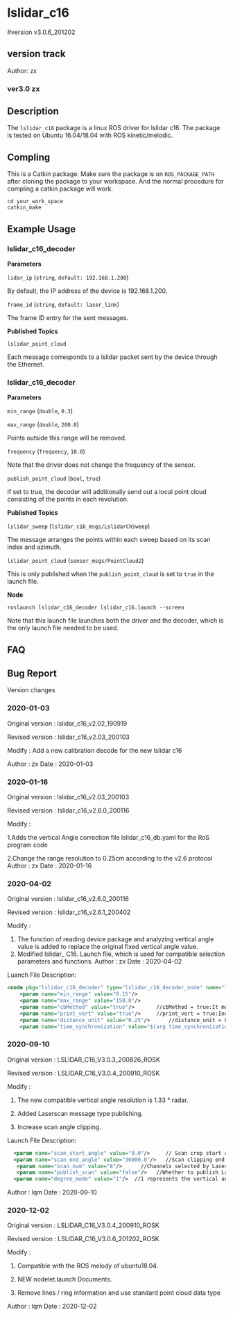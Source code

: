 # lslidar_c16
#version v3.0.6_201202

## version track
Author: zx
### ver3.0 zx

## Description
The `lslidar_c16` package is a linux ROS driver for lslidar c16.
The package is tested on Ubuntu 16.04/18.04 with ROS kinetic/melodic.

## Compling
This is a Catkin package. Make sure the package is on `ROS_PACKAGE_PATH` after cloning the package to your workspace. And the normal procedure for compling a catkin package will work.

```
cd your_work_space
catkin_make 
```

## Example Usage

### lslidar_c16_decoder

**Parameters**

`lidar_ip` (`string`, `default: 192.168.1.200`)

By default, the IP address of the device is 192.168.1.200.

`frame_id` (`string`, `default: laser_link`)

The frame ID entry for the sent messages.

**Published Topics**

`lslidar_point_cloud`

Each message corresponds to a lslidar packet sent by the device through the Ethernet.

### lslidar_c16_decoder

**Parameters**

`min_range` (`double`, `0.3`)

`max_range` (`double`, `200.0`)

Points outside this range will be removed.

`frequency` (`frequency`, `10.0`)

Note that the driver does not change the frequency of the sensor. 

`publish_point_cloud` (`bool`, `true`)

If set to true, the decoder will additionally send out a local point cloud consisting of the points in each revolution.

**Published Topics**

`lslidar_sweep` (`lslidar_c16_msgs/LslidarChSweep`)

The message arranges the points within each sweep based on its scan index and azimuth.

`lslidar_point_cloud` (`sensor_msgs/PointCloud2`)

This is only published when the `publish_point_cloud` is set to `true` in the launch file.

**Node**

```
roslaunch lslidar_c16_decoder lslidar_c16.launch --screen
```
Note that this launch file launches both the driver and the decoder, which is the only launch file needed to be used.



## FAQ


## Bug Report

Version changes

### 2020-01-03

 Original version : lslidar_c16_v2.02_190919

  Revised version  : lslidar_c16_v2.03_200103

  Modify  		 : Add a new calibration decode for the new lslidar c16

  Author			 : zx
  Date			 : 2020-01-03

### 2020-01-16
Original version : lslidar_c16_v2.03_200103

  Revised version  : lslidar_c16_v2.6.0_200116

  Modify  		 : 

1.Adds the vertical Angle correction file lslidar_c16_db.yaml for the RoS program code

2.Change the range resolution to 0.25cm according to the v2.6 protocol
  Author			 : zx
  Date			 : 2020-01-16

### 2020-04-02
Original version : lslidar_c16_v2.6.0_200116

Revised version  : lslidar_c16_v2.6.1_200402

Modify  		 : 

1. The function of reading device package and analyzing vertical angle value is added to replace the original fixed vertical angle value.
2. Modified lslidar_ C16. Launch file, which is used for compatible selection parameters and functions.
Author			 : zx
Date			 : 2020-04-02

Luanch File Description:  

~~~xml
<node pkg="lslidar_c16_decoder" type="lslidar_c16_decoder_node" name="lslidar_c16_decoder_node" output="screen">
    <param name="min_range" value="0.15"/>
    <param name="max_range" value="150.0"/>
    <param name="cbMethod" value="true"/>		//cbMethod = true:It means to increase the offset calculation compensation of X and Y coordinates. If false, it will not be added
    <param name="print_vert" value="true"/>		//print_vert = true:Indicates the angle information of the printing device package, and false means to turn off the printing information
    <param name="distance_unit" value="0.25"/>		//distance_unit = 0.25:Represents distance in 0.25cm, = 1 indicates distance in 1cm
    <param name="time_synchronization" value="$(arg time_synchronization)"/>  // time_synchronization = true:Indicates that GPG is used for time service
~~~

### 2020-09-10
Original version : LSLIDAR_C16_V3.0.3_200826_ROSK

Revised version  : LSLIDAR_C16_V3.0.4_200910_ROSK

Modify  	:       

1. The new compatible vertical angle resolution is 1.33 ° radar.

2. Added Laserscan message type publishing.

3. Increase scan angle clipping.

Launch File Description:

  ~~~xml
    <param name="scan_start_angle" value="0.0"/>     // Scan crop start angle
    <param name="scan_end_angle" value="36000.0"/>   //Scan clipping end angle, unit: 0.01 degree
     <param name="scan_num" value="8"/>      //Channels selected by Laserscan-
     <param name="publish_scan" value="false"/>   //Whether to publish Laserscan message type
    <param name="degree_mode" value="1"/>  //1 represents the vertical angle resolution of 1.33 ° and 2 represents the vertical angle resolution of 2 ° 
 
  ~~~

   

Author			 : lqm
Date			 : 2020-09-10



### 2020-12-02
Original version : LSLIDAR_C16_V3.0.4_200910_ROSK

Revised version  : LSLIDAR_C16_V3.0.6_201202_ROSK

Modify  	:       

1. Compatible with the ROS melody of ubuntu18.04.

2. NEW nodelet.launch Documents.

3. Remove lines / ring information and use standard point cloud data type

Author			 : lqm
Date			 : 2020-12-02

~~~

~~~